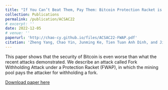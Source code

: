 ```yaml
---
title: "If You Can’t Beat Them, Pay Them: Bitcoin Protection Racket is Profitable"
collection: Publications
permalink: /publication/ACSAC22
# excerpt: ''
date: 2022-12-05
# venue: ''
paperurl: 'http://chao-cy.github.io/files/ACSAC22-FWAP.pdf'
citation: 'Zheng Yang, Chao Yin, Junming Ke, Tien Tuan Anh Dinh, and Jianying Zhou. 2022. If You Can’t Beat Them, Pay Them: Bitcoin Protection Racket is Profitable. In Proceedings of the 38th Annual Computer Security Applications Conference (ACSAC '22). Association for Computing Machinery, New York, NY, USA, 727–741. https://doi.org/10.1145/3564625.3567983'
---
```

 This paper shows that the security of Bitcoin is even worse than what the recent attacks demonstrated. We describe an attack called Fork Withholding Attack under a Protection Racket (FWAP), in which the mining pool pays the attacker for withholding a fork.

[Download paper here](http://chao-cy.github.io/files/ACSAC22-FWAP.pdf)

<!-- Recommended citation: Zheng Yang, Chao Yin, Junming Ke, Tien Tuan Anh Dinh, and Jianying Zhou. 2022. If You Can’t Beat Them, Pay Them: Bitcoin Protection Racket is Profitable. In Proceedings of the 38th Annual Computer Security Applications Conference (ACSAC '22). Association for Computing Machinery, New York, NY, USA, 727–741. https://doi.org/10.1145/3564625.3567983. -->

